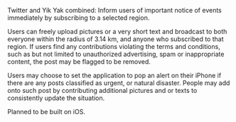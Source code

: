 Twitter and Yik Yak combined: Inform users of important notice of events immediately by subscribing to a selected region.

Users can freely upload pictures or a very short text and broadcast to both everyone within the radius of 3.14 km, and anyone who subscribed to that region. If users find any contributions violating the terms and conditions, such as but not limited to unauthorized advertising, spam or inappropriate content, the post may be flagged to be removed.

Users may choose to set the application to pop an alert on their iPhone if there are any posts classified as urgent, or natural disaster. People may add onto such post by contributing additional pictures and or texts to consistently update the situation.

Planned to be built on iOS.
